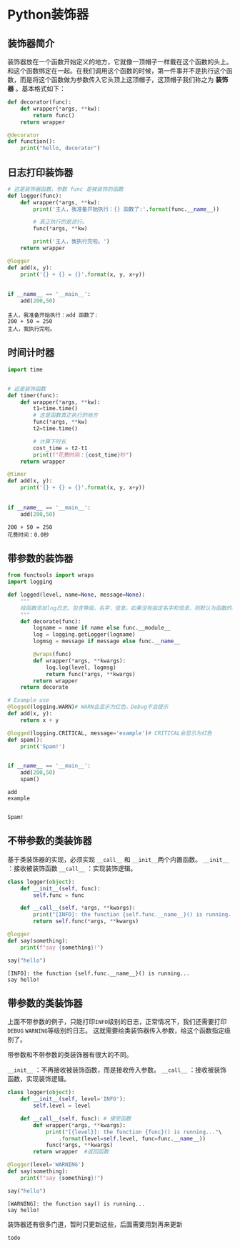 # Python装饰器

## 装饰器简介
装饰器放在一个函数开始定义的地方，它就像一顶帽子一样戴在这个函数的头上。和这个函数绑定在一起。在我们调用这个函数的时候，第一件事并不是执行这个函数，而是将这个函数做为参数传入它头顶上这顶帽子，这顶帽子我们称之为 **装饰器** 。基本格式如下：
```python
def decorator(func):
    def wrapper(*args, **kw):
        return func()
    return wrapper

@decorator
def function():
    print("hello, decorator")
```




## 日志打印装饰器


```python
# 这是装饰器函数，参数 func 是被装饰的函数
def logger(func):
    def wrapper(*args, **kw):
        print('主人，我准备开始执行：{} 函数了:'.format(func.__name__))

        # 真正执行的是这行。
        func(*args, **kw)

        print('主人，我执行完啦。')
    return wrapper

@logger
def add(x, y):
    print('{} + {} = {}'.format(x, y, x+y))
    
    
if __name__ == '__main__':
    add(200,50)
```

    主人，我准备开始执行：add 函数了:
    200 + 50 = 250
    主人，我执行完啦。
    

## 时间计时器


```python
import time


# 这是装饰函数
def timer(func):
    def wrapper(*args, **kw):
        t1=time.time()
        # 这是函数真正执行的地方
        func(*args, **kw)
        t2=time.time()

        # 计算下时长
        cost_time = t2-t1 
        print(f"花费时间：{cost_time}秒")
    return wrapper

@timer
def add(x, y):
    print('{} + {} = {}'.format(x, y, x+y))
    
    
if __name__ == '__main__':
    add(200,50)
```

    200 + 50 = 250
    花费时间：0.0秒
    

## 带参数的装饰器


```python
from functools import wraps
import logging

def logged(level, name=None, message=None):
    """
    给函数添加log日志。包含等级，名字，信息。如果没有指定名字和信息，则默认为函数的模块和名字
    """
    def decorate(func):
        logname = name if name else func.__module__
        log = logging.getLogger(logname)
        logmsg = message if message else func.__name__

        @wraps(func)
        def wrapper(*args, **kwargs):
            log.log(level, logmsg)
            return func(*args, **kwargs)
        return wrapper
    return decorate

# Example use
@logged(logging.WARN)# WARN会显示为红色，Debug不会提示
def add(x, y):
    return x + y

@logged(logging.CRITICAL, message='example')# CRITICAL会显示为红色
def spam():
    print('Spam!')
    

if __name__ == '__main__':
    add(200,50)
    spam()
```

    add
    example
    

    Spam!
    

## 不带参数的类装饰器
基于类装饰器的实现，必须实现 `__call__` 和 `__init__`两个内置函数。 `__init__` ：接收被装饰函数 `__call__` ：实现装饰逻辑。


```python
class logger(object):
    def __init__(self, func):
        self.func = func

    def __call__(self, *args, **kwargs):
        print("[INFO]: the function {self.func.__name__}() is running...")
        return self.func(*args, **kwargs)

@logger
def say(something):
    print(f"say {something}!")

say("hello")
```

    [INFO]: the function {self.func.__name__}() is running...
    say hello!
    

## 带参数的类装饰器

上面不带参数的例子，只能打印`INFO`级别的日志，正常情况下，我们还需要打印`DEBUG` `WARNING`等级别的日志。 这就需要给类装饰器传入参数，给这个函数指定级别了。

带参数和不带参数的类装饰器有很大的不同。

`__init__` ：不再接收被装饰函数，而是接收传入参数。 `__call__` ：接收被装饰函数，实现装饰逻辑。


```python
class logger(object):
    def __init__(self, level='INFO'):
        self.level = level

    def __call__(self, func): # 接受函数
        def wrapper(*args, **kwargs):
            print("[{level}]: the function {func}() is running..."\
                .format(level=self.level, func=func.__name__))
            func(*args, **kwargs)
        return wrapper  #返回函数

@logger(level='WARNING')
def say(something):
    print(f"say {something}!")

say("hello")
```

    [WARNING]: the function say() is running...
    say hello!
    

装饰器还有很多门道，暂时只更新这些，后面需要用到再来更新
```Python
todo
```
